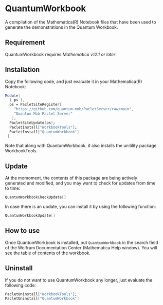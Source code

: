 # QuantumWorkbook

A compilation of the Mathematica(R) Notebook files that have been used to generate the demonstrations in the Quantum Workbook.

## Requirement

QuantumWorkbook requires *Mathematica v12.1 or later*.

## Installation

Copy the following code, and just evaluate it in your Mathematica(R) Notebook:

```Mathematica
Module[
  { ps },
  ps = PacletSiteRegister[
    "https://github.com/quantum-mob/PacletServer/raw/main",
    "Quantum Mob Paclet Server"
   ];
  PacletSiteUpdate[ps];
  PacletInstall["WorkbookTools"];
  PacletInstall["QuantumWorkbook"]
 ]
```

Note that along with QuantumWorkbook, it also installs the unitility package WorkbookTools.


## Update

At the momoment, the contents of this package are being actively generated and modified, and you may want to check for updates from time to time:

```Mathematica
QuantumWorkbookCheckUpdate[]
```

In case there is an update, you can install it by using the following function:

```Mathematica
QuantumWorkbookUpdate[]
```

## How to use

Once QuantumWorkbook is installed, put `QuantumWorkbook` in the search field of the Wolfram Documentation Center (Mathematica Help window). You will see the table of contents of the workbook.

## Uninstall

If you do not want to use QuantumWorkbook any longer, just evaluate the following code:

```Mathematica
PacletUninstall["WorkbookTools"];
PacletUninstall["QuantumWorkbook"]
```

